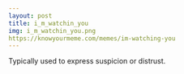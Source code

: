 ```yaml
---
layout: post
title: i_m_watchin_you
img: i_m_watchin_you.png
https://knowyourmeme.com/memes/im-watching-you
---
```

Typically used to express suspicion or distrust.
